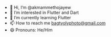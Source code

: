 - 👋 Hi, I’m @akmammethojayew
- 👀 I’m interested in Flutter and Dart
- 🌱 I’m currently learning Flutter
- 📫 How to reach me bagtyolyphoto@gmail.com
- 😄 Pronouns: He/Him

<!---
akmammethojayew/akmammethojayew is a ✨ special ✨ repository because its `README.md` (this file) appears on your GitHub profile.
You can click the Preview link to take a look at your changes.
--->
